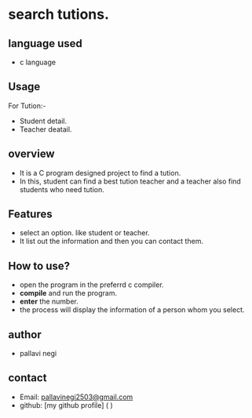 # search tutions.
## language used
- c language

## Usage 
For Tution:-
- Student detail.
- Teacher deatail.

## overview
- It is a C program designed project to find a tution.
- In this, student can find a best tution teacher and a teacher also find students who need tution.

## Features
* select an option. like student or teacher.
* It list out the information and then you can contact them. 

## How to use?
- open the program in the preferrd c compiler.
- **compile** and run the program.
- **enter** the number.
- the process will display the information of a person whom you select.

## author
- pallavi negi

## contact
- Email: pallavinegi2503@gmail.com
- github: [my github profile]
  ( )
